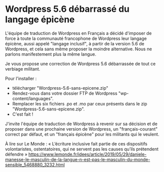 # Wordpress 5.6 débarrassé du langage épicène

L'équipe de traduction de Wordpress en Français a décidé d'imposer de force  à toute la communauté francophone de Wordpress leur langage épicène, aussi appelé "langage inclusif", à partir de la version 5.6 de Wordpress, et cela sans même proposer la moindre alternative. Nous ne parlons manifestement plus la même langue.

Je vous propose une correction de Wordpress 5.6 débarrassée de tout ce verbiage militant.

Pour l'installer :
- télécharger "Wordpress-5.6-sans-epicene.zip"
- Rendez-vous dans votre dossier FTP de Wordpress "wp-content/languages".
- Remplacer les six fichiers .po et .mo par ceux présents dans le zip "Wordpress-5.6-sans-epicene.zip".
- C'est fait !

J'invite l'équipe de traduction de Wordpress à revenir sur sa décision et de proposer dans une prochaine version de Wordpress, un "français-courant" correct par défaut, et un "français épicène" pour les militants qui le veulent.

À lire sur Le Monde : « L’écriture inclusive fait partie de ces dispositifs volontaristes, ostentatoires, qui ne servent pas les causes qu’ils prétendent défendre » 
https://www.lemonde.fr/idees/article/2019/05/29/daniele-manesse-le-masculin-de-la-langue-n-est-pas-le-masculin-du-monde-sensible_5468880_3232.html
